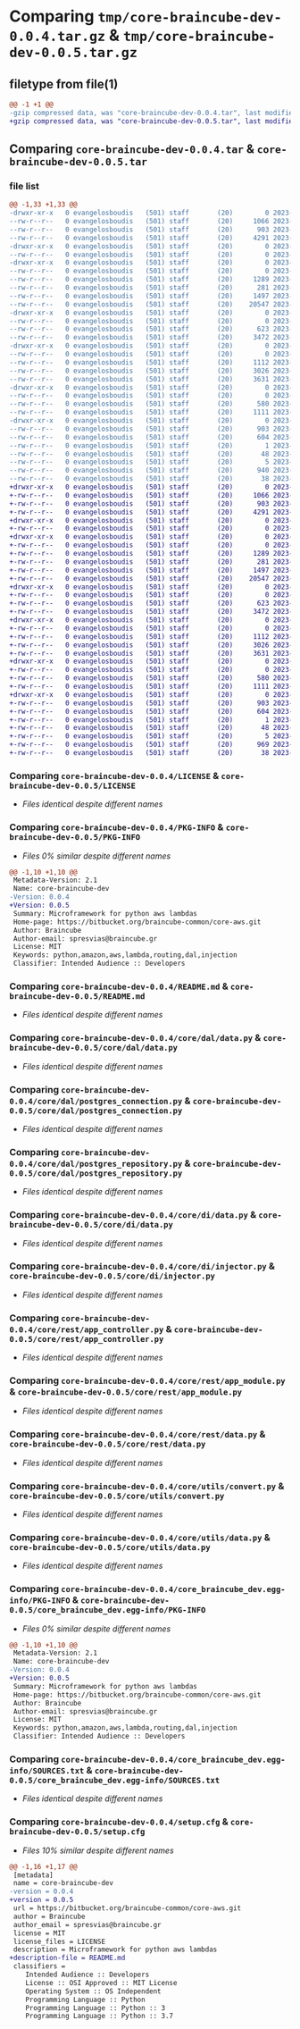 # Comparing `tmp/core-braincube-dev-0.0.4.tar.gz` & `tmp/core-braincube-dev-0.0.5.tar.gz`

## filetype from file(1)

```diff
@@ -1 +1 @@
-gzip compressed data, was "core-braincube-dev-0.0.4.tar", last modified: Tue May  2 11:40:37 2023, max compression
+gzip compressed data, was "core-braincube-dev-0.0.5.tar", last modified: Tue May  2 11:46:08 2023, max compression
```

## Comparing `core-braincube-dev-0.0.4.tar` & `core-braincube-dev-0.0.5.tar`

### file list

```diff
@@ -1,33 +1,33 @@
-drwxr-xr-x   0 evangelosboudis   (501) staff       (20)        0 2023-05-02 11:40:37.606597 core-braincube-dev-0.0.4/
--rw-r--r--   0 evangelosboudis   (501) staff       (20)     1066 2023-05-02 09:45:18.000000 core-braincube-dev-0.0.4/LICENSE
--rw-r--r--   0 evangelosboudis   (501) staff       (20)      903 2023-05-02 11:40:37.606817 core-braincube-dev-0.0.4/PKG-INFO
--rw-r--r--   0 evangelosboudis   (501) staff       (20)     4291 2023-05-02 11:38:16.000000 core-braincube-dev-0.0.4/README.md
-drwxr-xr-x   0 evangelosboudis   (501) staff       (20)        0 2023-05-02 11:40:37.595172 core-braincube-dev-0.0.4/core/
--rw-r--r--   0 evangelosboudis   (501) staff       (20)        0 2023-04-29 11:58:44.000000 core-braincube-dev-0.0.4/core/__init__.py
-drwxr-xr-x   0 evangelosboudis   (501) staff       (20)        0 2023-05-02 11:40:37.598300 core-braincube-dev-0.0.4/core/dal/
--rw-r--r--   0 evangelosboudis   (501) staff       (20)        0 2023-04-29 11:58:44.000000 core-braincube-dev-0.0.4/core/dal/__init__.py
--rw-r--r--   0 evangelosboudis   (501) staff       (20)     1289 2023-04-29 11:58:44.000000 core-braincube-dev-0.0.4/core/dal/data.py
--rw-r--r--   0 evangelosboudis   (501) staff       (20)      281 2023-04-29 11:58:44.000000 core-braincube-dev-0.0.4/core/dal/database_errors.py
--rw-r--r--   0 evangelosboudis   (501) staff       (20)     1497 2023-04-29 11:58:44.000000 core-braincube-dev-0.0.4/core/dal/postgres_connection.py
--rw-r--r--   0 evangelosboudis   (501) staff       (20)    20547 2023-04-29 11:58:44.000000 core-braincube-dev-0.0.4/core/dal/postgres_repository.py
-drwxr-xr-x   0 evangelosboudis   (501) staff       (20)        0 2023-05-02 11:40:37.600300 core-braincube-dev-0.0.4/core/di/
--rw-r--r--   0 evangelosboudis   (501) staff       (20)        0 2023-04-29 11:58:44.000000 core-braincube-dev-0.0.4/core/di/__init__.py
--rw-r--r--   0 evangelosboudis   (501) staff       (20)      623 2023-04-29 11:58:44.000000 core-braincube-dev-0.0.4/core/di/data.py
--rw-r--r--   0 evangelosboudis   (501) staff       (20)     3472 2023-04-29 11:58:44.000000 core-braincube-dev-0.0.4/core/di/injector.py
-drwxr-xr-x   0 evangelosboudis   (501) staff       (20)        0 2023-05-02 11:40:37.602472 core-braincube-dev-0.0.4/core/rest/
--rw-r--r--   0 evangelosboudis   (501) staff       (20)        0 2023-04-29 11:58:44.000000 core-braincube-dev-0.0.4/core/rest/__init__.py
--rw-r--r--   0 evangelosboudis   (501) staff       (20)     1112 2023-04-29 11:58:44.000000 core-braincube-dev-0.0.4/core/rest/app_controller.py
--rw-r--r--   0 evangelosboudis   (501) staff       (20)     3026 2023-04-29 11:58:44.000000 core-braincube-dev-0.0.4/core/rest/app_module.py
--rw-r--r--   0 evangelosboudis   (501) staff       (20)     3631 2023-05-02 11:05:30.000000 core-braincube-dev-0.0.4/core/rest/data.py
-drwxr-xr-x   0 evangelosboudis   (501) staff       (20)        0 2023-05-02 11:40:37.603910 core-braincube-dev-0.0.4/core/utils/
--rw-r--r--   0 evangelosboudis   (501) staff       (20)        0 2023-04-29 11:58:44.000000 core-braincube-dev-0.0.4/core/utils/__init__.py
--rw-r--r--   0 evangelosboudis   (501) staff       (20)      580 2023-04-29 11:58:44.000000 core-braincube-dev-0.0.4/core/utils/convert.py
--rw-r--r--   0 evangelosboudis   (501) staff       (20)     1111 2023-04-29 11:58:44.000000 core-braincube-dev-0.0.4/core/utils/data.py
-drwxr-xr-x   0 evangelosboudis   (501) staff       (20)        0 2023-05-02 11:40:37.606230 core-braincube-dev-0.0.4/core_braincube_dev.egg-info/
--rw-r--r--   0 evangelosboudis   (501) staff       (20)      903 2023-05-02 11:40:37.000000 core-braincube-dev-0.0.4/core_braincube_dev.egg-info/PKG-INFO
--rw-r--r--   0 evangelosboudis   (501) staff       (20)      604 2023-05-02 11:40:37.000000 core-braincube-dev-0.0.4/core_braincube_dev.egg-info/SOURCES.txt
--rw-r--r--   0 evangelosboudis   (501) staff       (20)        1 2023-05-02 11:40:37.000000 core-braincube-dev-0.0.4/core_braincube_dev.egg-info/dependency_links.txt
--rw-r--r--   0 evangelosboudis   (501) staff       (20)       48 2023-05-02 11:40:37.000000 core-braincube-dev-0.0.4/core_braincube_dev.egg-info/requires.txt
--rw-r--r--   0 evangelosboudis   (501) staff       (20)        5 2023-05-02 11:40:37.000000 core-braincube-dev-0.0.4/core_braincube_dev.egg-info/top_level.txt
--rw-r--r--   0 evangelosboudis   (501) staff       (20)      940 2023-05-02 11:40:37.607685 core-braincube-dev-0.0.4/setup.cfg
--rw-r--r--   0 evangelosboudis   (501) staff       (20)       38 2023-05-02 11:28:19.000000 core-braincube-dev-0.0.4/setup.py
+drwxr-xr-x   0 evangelosboudis   (501) staff       (20)        0 2023-05-02 11:46:08.678353 core-braincube-dev-0.0.5/
+-rw-r--r--   0 evangelosboudis   (501) staff       (20)     1066 2023-05-02 09:45:18.000000 core-braincube-dev-0.0.5/LICENSE
+-rw-r--r--   0 evangelosboudis   (501) staff       (20)      903 2023-05-02 11:46:08.678626 core-braincube-dev-0.0.5/PKG-INFO
+-rw-r--r--   0 evangelosboudis   (501) staff       (20)     4291 2023-05-02 11:38:16.000000 core-braincube-dev-0.0.5/README.md
+drwxr-xr-x   0 evangelosboudis   (501) staff       (20)        0 2023-05-02 11:46:08.665964 core-braincube-dev-0.0.5/core/
+-rw-r--r--   0 evangelosboudis   (501) staff       (20)        0 2023-04-29 11:58:44.000000 core-braincube-dev-0.0.5/core/__init__.py
+drwxr-xr-x   0 evangelosboudis   (501) staff       (20)        0 2023-05-02 11:46:08.669549 core-braincube-dev-0.0.5/core/dal/
+-rw-r--r--   0 evangelosboudis   (501) staff       (20)        0 2023-04-29 11:58:44.000000 core-braincube-dev-0.0.5/core/dal/__init__.py
+-rw-r--r--   0 evangelosboudis   (501) staff       (20)     1289 2023-04-29 11:58:44.000000 core-braincube-dev-0.0.5/core/dal/data.py
+-rw-r--r--   0 evangelosboudis   (501) staff       (20)      281 2023-04-29 11:58:44.000000 core-braincube-dev-0.0.5/core/dal/database_errors.py
+-rw-r--r--   0 evangelosboudis   (501) staff       (20)     1497 2023-04-29 11:58:44.000000 core-braincube-dev-0.0.5/core/dal/postgres_connection.py
+-rw-r--r--   0 evangelosboudis   (501) staff       (20)    20547 2023-04-29 11:58:44.000000 core-braincube-dev-0.0.5/core/dal/postgres_repository.py
+drwxr-xr-x   0 evangelosboudis   (501) staff       (20)        0 2023-05-02 11:46:08.671592 core-braincube-dev-0.0.5/core/di/
+-rw-r--r--   0 evangelosboudis   (501) staff       (20)        0 2023-04-29 11:58:44.000000 core-braincube-dev-0.0.5/core/di/__init__.py
+-rw-r--r--   0 evangelosboudis   (501) staff       (20)      623 2023-04-29 11:58:44.000000 core-braincube-dev-0.0.5/core/di/data.py
+-rw-r--r--   0 evangelosboudis   (501) staff       (20)     3472 2023-04-29 11:58:44.000000 core-braincube-dev-0.0.5/core/di/injector.py
+drwxr-xr-x   0 evangelosboudis   (501) staff       (20)        0 2023-05-02 11:46:08.673962 core-braincube-dev-0.0.5/core/rest/
+-rw-r--r--   0 evangelosboudis   (501) staff       (20)        0 2023-04-29 11:58:44.000000 core-braincube-dev-0.0.5/core/rest/__init__.py
+-rw-r--r--   0 evangelosboudis   (501) staff       (20)     1112 2023-04-29 11:58:44.000000 core-braincube-dev-0.0.5/core/rest/app_controller.py
+-rw-r--r--   0 evangelosboudis   (501) staff       (20)     3026 2023-04-29 11:58:44.000000 core-braincube-dev-0.0.5/core/rest/app_module.py
+-rw-r--r--   0 evangelosboudis   (501) staff       (20)     3631 2023-05-02 11:05:30.000000 core-braincube-dev-0.0.5/core/rest/data.py
+drwxr-xr-x   0 evangelosboudis   (501) staff       (20)        0 2023-05-02 11:46:08.675492 core-braincube-dev-0.0.5/core/utils/
+-rw-r--r--   0 evangelosboudis   (501) staff       (20)        0 2023-04-29 11:58:44.000000 core-braincube-dev-0.0.5/core/utils/__init__.py
+-rw-r--r--   0 evangelosboudis   (501) staff       (20)      580 2023-04-29 11:58:44.000000 core-braincube-dev-0.0.5/core/utils/convert.py
+-rw-r--r--   0 evangelosboudis   (501) staff       (20)     1111 2023-04-29 11:58:44.000000 core-braincube-dev-0.0.5/core/utils/data.py
+drwxr-xr-x   0 evangelosboudis   (501) staff       (20)        0 2023-05-02 11:46:08.677802 core-braincube-dev-0.0.5/core_braincube_dev.egg-info/
+-rw-r--r--   0 evangelosboudis   (501) staff       (20)      903 2023-05-02 11:46:08.000000 core-braincube-dev-0.0.5/core_braincube_dev.egg-info/PKG-INFO
+-rw-r--r--   0 evangelosboudis   (501) staff       (20)      604 2023-05-02 11:46:08.000000 core-braincube-dev-0.0.5/core_braincube_dev.egg-info/SOURCES.txt
+-rw-r--r--   0 evangelosboudis   (501) staff       (20)        1 2023-05-02 11:46:08.000000 core-braincube-dev-0.0.5/core_braincube_dev.egg-info/dependency_links.txt
+-rw-r--r--   0 evangelosboudis   (501) staff       (20)       48 2023-05-02 11:46:08.000000 core-braincube-dev-0.0.5/core_braincube_dev.egg-info/requires.txt
+-rw-r--r--   0 evangelosboudis   (501) staff       (20)        5 2023-05-02 11:46:08.000000 core-braincube-dev-0.0.5/core_braincube_dev.egg-info/top_level.txt
+-rw-r--r--   0 evangelosboudis   (501) staff       (20)      969 2023-05-02 11:46:08.679529 core-braincube-dev-0.0.5/setup.cfg
+-rw-r--r--   0 evangelosboudis   (501) staff       (20)       38 2023-05-02 11:28:19.000000 core-braincube-dev-0.0.5/setup.py
```

### Comparing `core-braincube-dev-0.0.4/LICENSE` & `core-braincube-dev-0.0.5/LICENSE`

 * *Files identical despite different names*

### Comparing `core-braincube-dev-0.0.4/PKG-INFO` & `core-braincube-dev-0.0.5/PKG-INFO`

 * *Files 0% similar despite different names*

```diff
@@ -1,10 +1,10 @@
 Metadata-Version: 2.1
 Name: core-braincube-dev
-Version: 0.0.4
+Version: 0.0.5
 Summary: Microframework for python aws lambdas
 Home-page: https://bitbucket.org/braincube-common/core-aws.git
 Author: Braincube
 Author-email: spresvias@braincube.gr
 License: MIT
 Keywords: python,amazon,aws,lambda,routing,dal,injection
 Classifier: Intended Audience :: Developers
```

### Comparing `core-braincube-dev-0.0.4/README.md` & `core-braincube-dev-0.0.5/README.md`

 * *Files identical despite different names*

### Comparing `core-braincube-dev-0.0.4/core/dal/data.py` & `core-braincube-dev-0.0.5/core/dal/data.py`

 * *Files identical despite different names*

### Comparing `core-braincube-dev-0.0.4/core/dal/postgres_connection.py` & `core-braincube-dev-0.0.5/core/dal/postgres_connection.py`

 * *Files identical despite different names*

### Comparing `core-braincube-dev-0.0.4/core/dal/postgres_repository.py` & `core-braincube-dev-0.0.5/core/dal/postgres_repository.py`

 * *Files identical despite different names*

### Comparing `core-braincube-dev-0.0.4/core/di/data.py` & `core-braincube-dev-0.0.5/core/di/data.py`

 * *Files identical despite different names*

### Comparing `core-braincube-dev-0.0.4/core/di/injector.py` & `core-braincube-dev-0.0.5/core/di/injector.py`

 * *Files identical despite different names*

### Comparing `core-braincube-dev-0.0.4/core/rest/app_controller.py` & `core-braincube-dev-0.0.5/core/rest/app_controller.py`

 * *Files identical despite different names*

### Comparing `core-braincube-dev-0.0.4/core/rest/app_module.py` & `core-braincube-dev-0.0.5/core/rest/app_module.py`

 * *Files identical despite different names*

### Comparing `core-braincube-dev-0.0.4/core/rest/data.py` & `core-braincube-dev-0.0.5/core/rest/data.py`

 * *Files identical despite different names*

### Comparing `core-braincube-dev-0.0.4/core/utils/convert.py` & `core-braincube-dev-0.0.5/core/utils/convert.py`

 * *Files identical despite different names*

### Comparing `core-braincube-dev-0.0.4/core/utils/data.py` & `core-braincube-dev-0.0.5/core/utils/data.py`

 * *Files identical despite different names*

### Comparing `core-braincube-dev-0.0.4/core_braincube_dev.egg-info/PKG-INFO` & `core-braincube-dev-0.0.5/core_braincube_dev.egg-info/PKG-INFO`

 * *Files 0% similar despite different names*

```diff
@@ -1,10 +1,10 @@
 Metadata-Version: 2.1
 Name: core-braincube-dev
-Version: 0.0.4
+Version: 0.0.5
 Summary: Microframework for python aws lambdas
 Home-page: https://bitbucket.org/braincube-common/core-aws.git
 Author: Braincube
 Author-email: spresvias@braincube.gr
 License: MIT
 Keywords: python,amazon,aws,lambda,routing,dal,injection
 Classifier: Intended Audience :: Developers
```

### Comparing `core-braincube-dev-0.0.4/core_braincube_dev.egg-info/SOURCES.txt` & `core-braincube-dev-0.0.5/core_braincube_dev.egg-info/SOURCES.txt`

 * *Files identical despite different names*

### Comparing `core-braincube-dev-0.0.4/setup.cfg` & `core-braincube-dev-0.0.5/setup.cfg`

 * *Files 10% similar despite different names*

```diff
@@ -1,16 +1,17 @@
 [metadata]
 name = core-braincube-dev
-version = 0.0.4
+version = 0.0.5
 url = https://bitbucket.org/braincube-common/core-aws.git
 author = Braincube
 author_email = spresvias@braincube.gr
 license = MIT
 license_files = LICENSE
 description = Microframework for python aws lambdas
+description-file = README.md
 classifiers = 
 	Intended Audience :: Developers
 	License :: OSI Approved :: MIT License
 	Operating System :: OS Independent
 	Programming Language :: Python
 	Programming Language :: Python :: 3
 	Programming Language :: Python :: 3.7
```

